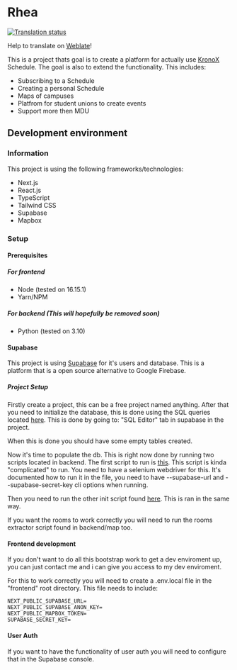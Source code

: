 # Rhea
<a href="https://hosted.weblate.org/engage/rhea/">
<img src="https://hosted.weblate.org/widgets/rhea/-/svg-badge.svg" alt="Translation status" />
</a>

Help to translate on [Weblate](https://hosted.weblate.org/engage/rhea/.)!

This is a project thats goal is to create a platform for actually use [KronoX](https://kronox.se/) Schedule. The goal is also to extend the functionality. This includes:
- Subscribing to a Schedule
- Creating a personal Schedule 
- Maps of campuses
- Platfrom for student unions to create events
- Support more then MDU

## Development environment
### Information
This project is using the following frameworks/technologies:
- Next.js
- React.js
- TypeScript
- Tailwind CSS
- Supabase
- Mapbox

### Setup
#### Prerequisites

##### For frontend
- Node (tested on 16.15.1)
- Yarn/NPM

##### For backend (This will hopefully be removed soon)
- Python (tested on 3.10)

#### Supabase
This project is using [Supabase](https://supabase.com/) for it's users and database. This is a platform that is a open source alternative to Google Firebase.

##### Project Setup
Firstly create a project, this can be a free project named anything.
After that you need to initialize the database, this is done using the SQL queries located [here](https://github.com/axdra/Rhea/blob/next/backend/DB.sql). This is done by going to: "SQL Editor" tab in supabase in the project. 

When this is done you should have some empty tables created. 

Now it's time to populate the db. This is right now done by running two scripts located in backend. The first script to run is [this](https://github.com/axdra/Rhea/blob/next/backend/calendar/courses_scraper.py). This script is kinda "complicated" to run. You need to have a selenium webdriver for this. It's documented how to run it in the file, you need to have --supabase-url and --supabase-secret-key cli options when running. 

Then you need to run the other init script found [here](https://github.com/axdra/Rhea/blob/next/backend/calendar/courses_scraper.py). This is ran in the same way. 

If you want the rooms to work correctly you will need to run the rooms extractor script found in backend/map too.

#### Frontend development
If you don't want to do all this bootstrap work to get a dev enviroment up, you can just contact me and i can give you access to my dev enviroment.

For this to work correctly you will need to create a .env.local file in the "frontend" root directory. This file needs to include:

```
NEXT_PUBLIC_SUPABASE_URL=
NEXT_PUBLIC_SUPABASE_ANON_KEY=
NEXT_PUBLIC_MAPBOX_TOKEN=
SUPABASE_SECRET_KEY=
```
#### User Auth
If you want to have the functionality of user auth you will need to configure that in the Supabase console. 


